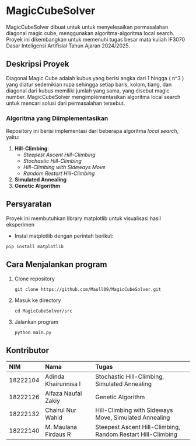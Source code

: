# MagicCubeSolver

MagicCubeSolver dibuat untuk untuk menyelesaikan permasalahan diagonal magic cube, menggunakan algoritma-algoritma local search. Proyek ini dikembangkan untuk memenuhi tugas besar mata kuliah IF3070 Dasar Inteligensi Artifisial Tahun Ajaran 2024/2025.

## Deskripsi Proyek

Diagonal Magic Cube adalah kubus yang berisi angka dari 1 hingga \( n^3 \) yang diatur sedemikian rupa sehingga setiap baris, kolom, tiang, dan diagonal dari kubus memiliki jumlah yang sama, yang disebut magic number. MagicCubeSolver mengimplementasikan algoritma local search untuk mencari solusi dari permasalahan tersebut.
### Algoritma yang Diimplementasikan

Repository ini berisi implementasi dari beberapa algoritma *local search*, yaitu:
1. **Hill-Climbing**:
   - *Steepest Ascent Hill-Climbing*
   - *Stochastic Hill-Climbing*
   - *Hill-Climbing with Sideways Move*
   - *Random Restart Hill-Climbing*
2. **Simulated Annealing**
3. **Genetic Algorithm**

## Persyaratan

Proyek ini membutuhkan library matplotlib untuk visualisasi hasil eksperimen

- Instal matplotlib dengan perintah berikut:
```
pip install matplotlib
```

## Cara Menjalankan program

1. Clone repository

   ```
   git clone https://github.com/Maull09/MagicCubeSolver.git
   ```
2. Masuk ke directory
   ```
   cd MagicCubeSolver/src
   ```
3. Jalankan program
   ```
   python main.py
   ```

## Kontributor
|NIM | Nama | Tugas|
|:-|:-|:-|
|18222104|Adinda Khairunnisa I| Stochastic Hill-Climbing, Simulated Annealing|
|18222126|Alfaza Naufal Zakiy| Genetic Algorithm|
|18222132|Chairul Nur Wahid|Hill-Climbing with Sideways Move, Simulated Annealing|
|18222140|M. Maulana Firdaus R|Steepest Ascent Hill-Climbing, Random Restart Hill-Climbing|
